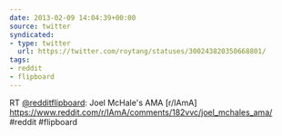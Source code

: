 ```yaml
---
date: 2013-02-09 14:04:39+00:00
source: twitter
syndicated:
- type: twitter
  url: https://twitter.com/roytang/statuses/300243820350668801/
tags:
- reddit
- flipboard
---
```


RT [@redditflipboard](https://twitter.com/redditflipboard/): Joel McHale's AMA [r/IAmA] https://www.reddit.com/r/IAmA/comments/182vvc/joel_mchales_ama/ #reddit #flipboard
